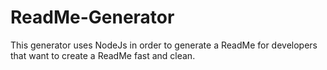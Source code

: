 # ReadMe-Generator
This generator uses NodeJs in order to generate a ReadMe for developers that want to create a ReadMe fast and clean. 
